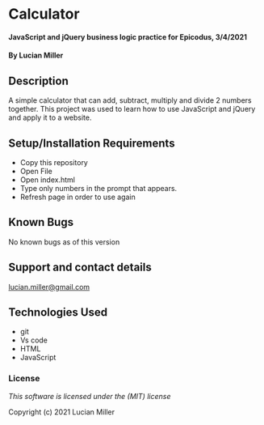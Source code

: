 # Calculator

#### JavaScript and jQuery business logic practice for Epicodus, 3/4/2021

#### By Lucian Miller

## Description

A simple calculator that can add, subtract, multiply and divide 2 numbers together. This project was used to learn how to use JavaScript and jQuery and apply it to a website.

## Setup/Installation Requirements

* Copy this repository
* Open File
* Open index.html
* Type only numbers in the prompt that appears.
* Refresh page in order to use again

## Known Bugs

No known bugs as of this version

## Support and contact details

lucian.miller@gmail.com

## Technologies Used

* git
* Vs code
* HTML
* JavaScript

### License

*This software is licensed under the (MIT) license*

Copyright (c) 2021 Lucian Miller
